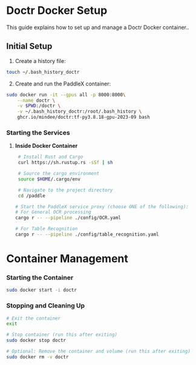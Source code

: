 # Doctr Docker Setup

This guide explains how to set up and manage a Doctr Docker container..


## Initial Setup

1. Create a history file:
```bash
touch ~/.bash_history_doctr
```

2. Create and run the PaddleX container:
```bash
sudo docker run -it --gpus all -p 8000:8000\
    --name doctr \
    -v $PWD:/doctr \
    -v ~/.bash_history_doctr:/root/.bash_history \
    ghcr.io/mindee/doctr:tf-py3.8.18-gpu-2023-09 bash
```

### Starting the Services

1. **Inside Docker Container**
   ```bash
    # Install Rust and Cargo
    curl https://sh.rustup.rs -sSf | sh

    # Source the cargo environment
    source $HOME/.cargo/env

    # Navigate to the project directory
    cd /paddle

   # Start the PaddleX service proxy (choose ONE of the following):
   # For General OCR processing
   cargo r -- --pipeline ./config/OCR.yaml

   # For Table Recognition
   cargo r -- --pipeline ./config/table_recognition.yaml 
   ```

# Container Management

### Starting the Container
```bash
sudo docker start -i doctr
```

### Stopping and Cleaning Up
```bash
# Exit the container
exit

# Stop container (run this after exiting)
sudo docker stop doctr

# Optional: Remove the container and volume (run this after exiting)
sudo docker rm -v doctr
```